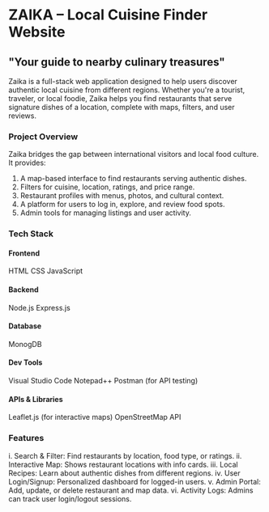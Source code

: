 # ZAIKA – Local Cuisine Finder Website
## "Your guide to nearby culinary treasures"

Zaika is a full-stack web application designed to help users discover authentic local cuisine from different regions. Whether you're a tourist, traveler, or local foodie, Zaika helps you find restaurants that serve signature dishes of a location, complete with maps, filters, and user reviews.

### Project Overview
Zaika bridges the gap between international visitors and local food culture. It provides:

1) A map-based interface to find restaurants serving authentic dishes.
2) Filters for cuisine, location, ratings, and price range.
3) Restaurant profiles with menus, photos, and cultural context.
4) A platform for users to log in, explore, and review food spots.
5) Admin tools for managing listings and user activity.

### Tech Stack
#### Frontend
HTML
CSS
JavaScript
#### Backend
Node.js
Express.js
#### Database
MonogDB
#### Dev Tools
Visual Studio Code
Notepad++
Postman (for API testing)
#### APIs & Libraries
Leaflet.js (for interactive maps)
OpenStreetMap API

### Features
i. Search & Filter: Find restaurants by location, food type, or ratings.
ii. Interactive Map: Shows restaurant locations with info cards.
iii. Local Recipes: Learn about authentic dishes from different regions.
iv. User Login/Signup: Personalized dashboard for logged-in users.
v. Admin Portal: Add, update, or delete restaurant and map data.
vi. Activity Logs: Admins can track user login/logout sessions.

